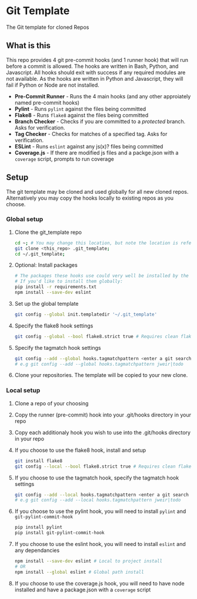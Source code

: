 # Git Template
The Git template for cloned Repos

## What is this
This repo provides 4 git pre-commit hooks (and 1 runner hook) that will run before a commit is allowed.
The hooks are written in Bash, Python, and Javascript. All hooks should exit with success if any required modules
are not available. As the hooks are written in Python and Javascript, they will fail if Python or Node are not installed.

* **Pre-Commit Runner** - Runs the 4 main hooks (and any other approiately named pre-commit hooks)
* **Pylint** - Runs `pylint` against the files being committed
* **Flake8** - Runs `flake8` against the files being committed
* **Branch Checker** - Checks if you are committed to a _protected_ branch. Asks for verification.
* **Tag Checker** - Checks for matches of a specified tag. Asks for verification.
* **ESLint** - Runs `eslint` against any js(x)? files being committed
* **Coverage.js** - If there are modified js files and a packge.json with a `coverage` script, prompts to run coverage

## Setup
The git template may be cloned and used globally for all new cloned repos.
Alternatively you may copy the hooks locally to existing repos as you choose.

### Global setup
1. Clone the git_template repo

    ```bash
    cd ~; # You may change this location, but note the location is referenced in commands below
    git clone <this_repo> .git_template;
    cd ~/.git_template;
    ```
1. Optional: Install packages

    ```bash
    # The packages these hooks use could very well be installed by the requirements by the repo with which you are working.
    # If you'd like to install them globally:
    pip install -r requirements.txt
    npm install --save-dev eslint
    ```

1. Set up the global template

    ```bash
    git config --global init.templatedir '~/.git_template'
    ```

1. Specify the flake8 hook settings

    ```bash
    git config --global --bool flake8.strict true # Requires clean flake8 output for commit
    ```

1. Specify the tagmatch hook settings

    ```bash
    git config --add --global hooks.tagmatchpattern <enter a git search pattern here>
    # e.g git config --add --global hooks.tagmatchpattern jweir|todo
    ```

1. Clone your repositories. The template will be copied to your new clone.

### Local setup
1. Clone a repo of your choosing
1. Copy the runner (pre-commit) hook into your .git/hooks directory in your repo
1. Copy each additionaly hook you wish to use into the .git/hooks directory in your repo
1. If you choose to use the flake8 hook, install and setup

    ```bash
    git install flake8
    git config --local --bool flake8.strict true # Requires clean flake8 output for commit
    ```

1. If you choose to use the tagmatch hook, specify the tagmatch hook settings

    ```bash
    git config --add --local hooks.tagmatchpattern <enter a git search pattern here>
    # e.g git config --add --local hooks.tagmatchpattern jweir|todo
    ```

1. If you choose to use the pylint hook, you will need to install `pylint` and `git-pylint-commit-hook`

    ```bash
    pip install pylint
    pip install git-pylint-commit-hook
    ```

1. If you choose to use the eslint hook, you will need to install `eslint` and any dependancies

    ```bash
    npm install --save-dev eslint # Local to project install
    # OR
    npm install --global eslint # Global path install
    ```

1. If you choose to use the coverage.js hook, you will need to have node installed and have a package.json with
a `coverage` script

